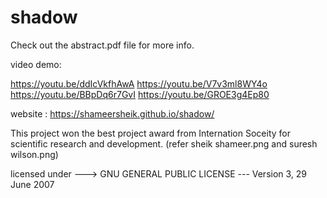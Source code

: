 # shadow

Check out the abstract.pdf file for more info.

video demo:

https://youtu.be/ddIcVkfhAwA https://youtu.be/V7v3ml8WY4o https://youtu.be/BBpDq6r7GvI https://youtu.be/GROE3g4Ep80

website : 
https://shameersheik.github.io/shadow/

This project won the best project award from Internation Soceity for scientific research and development. (refer sheik shameer.png and suresh wilson.png)

licensed under ---> GNU GENERAL PUBLIC LICENSE --- Version 3, 29 June 2007
